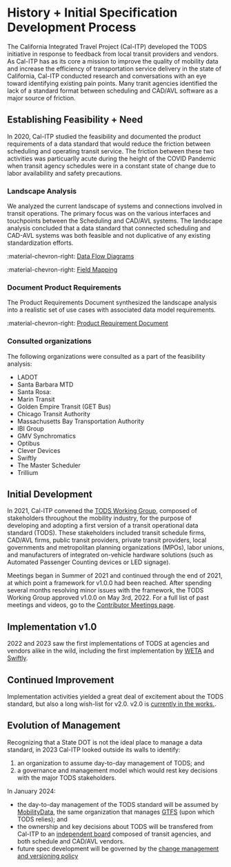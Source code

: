 # History + Initial Specification Development Process

The California Integrated Travel Project (Cal-ITP) developed the TODS initiative in response to feedback from local transit providers and vendors. As Cal-ITP has as its core a mission to improve the quality of mobility data and increase the efficiency of transportation service delivery in the state of California, Cal-ITP conducted research and conversations with an eye toward identifying existing pain points.  Many tranit agencies identified the lack of a standard format between scheduling and CAD/AVL software as a major source of friction.

## Establishing Feasibility + Need

In 2020, Cal-ITP studied the feasibility and documented the product requirements of a data standard that would reduce the friction between scheduling and operating transit service.  The friction between these two activities was particuarlly acute during the height of the COVID Pandemic when transit agency schedules were in a constant state of change due to labor availability and safety precautions.

### Landscape Analysis

We analyzed the current landscape of systems and connections involved in transit operations. The primary focus was on the various interfaces and touchpoints between the Scheduling and CAD/AVL systems. The landscape analysis concluded that a data standard that connected scheduling and CAD-AVL systems was both feasible and not duplicative of any existing standardization efforts.

:material-chevron-right: [Data Flow Diagrams](https://docs.google.com/document/d/1nNnVgmk29ExZU7_bkoawkpvP_gtn3DSR9eV8BugUY14/edit?usp=sharing)

:material-chevron-right: [Field Mapping](https://docs.google.com/spreadsheets/d/1P7jLcp9BDx2Q-FVVR0fdc_eH5cEVxXjA1tdpID_uoTM/edit?usp=sharing)

### Document Product Requirements

The Product Requirements Document synthesized the landscape analysis into a realistic set of use cases with associated data model requirements.

:material-chevron-right: [Product Requirement Document](https://docs.google.com/document/d/1KFLoMAj-XmNrn0MbCVB_IwlK2bILvuVImkjxXrZ9AXk/edit?usp=sharing)

### Consulted organizations

The following organizations were consulted as a part of the feasibility analysis:

- LADOT
- Santa Barbara MTD
- Santa Rosa:
- Marin Transit
- Golden Empire Transit (GET Bus)
- Chicago Transit Authority
- Massachusetts Bay Transportation Authority
- IBI Group
- GMV Synchromatics
- Optibus
- Clever Devices
- Swiftly
- The Master Scheduler
- Trillium

## Initial Development

In 2021, Cal-ITP convened the [TODS Working Group](./working-group.md), composed of stakeholders throughout the mobility industry, for the purpose of developing and adopting a first version of a transit operational data standard (TODS). These stakeholders included transit schedule firms, CAD/AVL firms, public transit providers, private transit providers, local governments and metropolitan planning organizations (MPOs), labor unions, and manufacturers of integrated on-vehicle hardware solutions (such as Automated Passenger Counting devices or LED signage).

Meetings began in Summer of 2021 and continued through the end of 2021, at which point a framework for v1.0.0 had been reached. After spending several months resolving minor issues with the framework, the TODS Working Group approved v1.0.0 on May 3rd, 2022.
For a full list of past meetings and videos, go to the [Contributor Meetings page](../governance/contributor-meetings.md).

## Implementation v1.0

2022 and 2023 saw the first implementations of TODS at agencies and vendors alike in the wild, including the first implementation by [WETA](https://weta.sanfranciscobayferry.com/) and [Swiftly](https://www.goswift.ly/).

## Continued Improvement

Implementation activities yielded a great deal of excitement about the TODS standard, but also a long wish-list for v2.0.  v2.0 is [currently in the works.](https://github.com/cal-itp/operational-data-standard/issues/49).

## Evolution of Management

Recognizing that a State DOT is not the ideal place to manage a data standard, in 2023 Cal-ITP looked outside its walls to identify:

1. an organization to assume day-to-day management of TODS; and
2. a governance and management model which would rest key decisions with the major TODS stakeholders.

In January 2024:

- the day-to-day management of the TODS standard will be assumed by [MobilityData](https://mobilitydata.org), the same organization that manages [GTFS](https://gtfs.org) (upon which TODS relies); and
- the ownership and key decisions about TODS will be transfered from Cal-ITP to an [independent board](../governance/governance.md#TODS-board-of-directors) composed of transit agencies, and both schedule and CAD/AVL vendors.
- future spec development will be governed by the [change management and versioning policy](../governance/policies/change-management-versioning.md)
